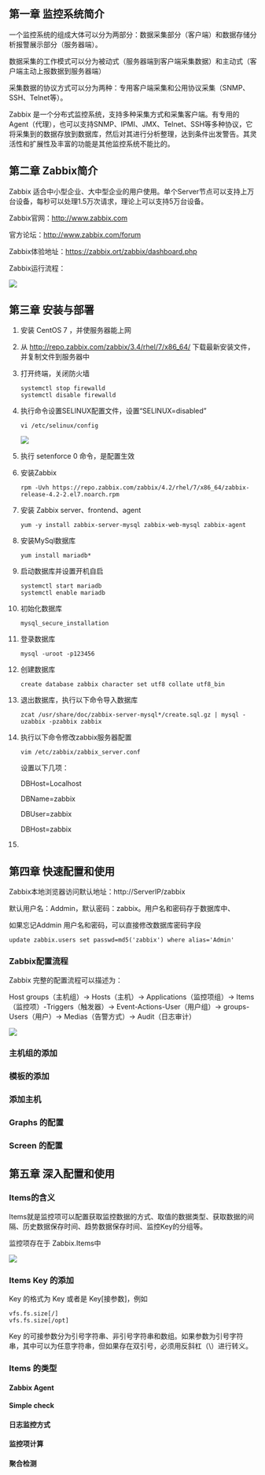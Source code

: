 ## 第一章 监控系统简介

一个监控系统的组成大体可以分为两部分：数据采集部分（客户端）和数据存储分析报警展示部分（服务器端）。

数据采集的工作模式可以分为被动式（服务器端到客户端采集数据）和主动式（客户端主动上报数据到服务器端）

采集数据的协议方式可以分为两种：专用客户端采集和公用协议采集（SNMP、SSH、Telnet等）。

Zabbix 是一个分布式监控系统，支持多种采集方式和采集客户端。有专用的Agent（代理），也可以支持SNMP、IPMI、JMX、Telnet、SSH等多种协议，它将采集到的数据存放到数据库，然后对其进行分析整理，达到条件出发警告。其灵活性和扩展性及丰富的功能是其他监控系统不能比的。

## 第二章 Zabbix简介

Zabbix 适合中小型企业、大中型企业的用户使用。单个Server节点可以支持上万台设备，每秒可以处理1.5万次请求，理论上可以支持5万台设备。

Zabbix官网：http://www.zabbix.com

官方论坛：http://www.zabbix.com/forum

Zabbix体验地址：https://zabbix.ort/zabbix/dashboard.php

Zabbix运行流程：

<div>
    <image src="../img/1.png"></image>
</div>

## 第三章 安装与部署

1. 安装 CentOS 7 ，并使服务器能上网

2. 从 http://repo.zabbix.com/zabbix/3.4/rhel/7/x86_64/ 下载最新安装文件，并复制文件到服务器中

3. 打开终端，关闭防火墙

   ```
   systemctl stop firewalld
   systemctl disable firewalld
   ```

4. 执行命令设置SELINUX配置文件，设置“SELINUX=disabled”

   ```
   vi /etc/selinux/config
   ```

   <div>
       <image src="../img/install1.png"></image>
   </div>

5. 执行 setenforce 0 命令，是配置生效

6. 安装Zabbix

   ```
   rpm -Uvh https://repo.zabbix.com/zabbix/4.2/rhel/7/x86_64/zabbix-release-4.2-2.el7.noarch.rpm
   ```

7. 安装 Zabbix server、frontend、agent

   ```
   yum -y install zabbix-server-mysql zabbix-web-mysql zabbix-agent
   ```

8. 安装MySql数据库

   ```
   yum install mariadb*
   ```

9. 启动数据库并设置开机自启

   ```
   systemctl start mariadb
   systemctl enable mariadb
   ```

10. 初始化数据库

    ```
    mysql_secure_installation
    ```

11. 登录数据库

    ```
    mysql -uroot -p123456
    ```

12. 创建数据库

    ```
    create database zabbix character set utf8 collate utf8_bin
    ```

13. 退出数据库，执行以下命令导入数据库

    ```
    zcat /usr/share/doc/zabbix-server-mysql*/create.sql.gz | mysql -uzabbix -pzabbix zabbix
    ```

14. 执行以下命令修改zabbix服务器配置

    ```
    vim /etc/zabbix/zabbix_server.conf
    ```

    设置以下几项：

    DBHost=Localhost

    DBName=zabbix

    DBUser=zabbix

    DBHost=zabbix

15. 

## 第四章 快速配置和使用

Zabbix本地浏览器访问默认地址：http://ServerIP/zabbix

默认用户名：Addmin，默认密码：zabbix。用户名和密码存于数据库中、

如果忘记Addmin 用户名和密码，可以直接修改数据库密码字段

```
update zabbix.users set passwd=md5('zabbix') where alias='Admin'
```

### Zabbix配置流程

Zabbix 完整的配置流程可以描述为：

Host groups（主机组）-> Hosts（主机）-> Applications（监控项组）-> Items（监控项）-Triggers（触发器）-> Event-Actions-User（用户组）-> groups-Users（用户）-> Medias（告警方式）-> Audit（日志审计）

<div>
    <image src="../img/配置流程.jpg"></image>
</div>

### 主机组的添加

### 模板的添加

### 添加主机



### Graphs 的配置



### Screen 的配置

## 第五章 深入配置和使用

### Items的含义



Items就是监控项可以配置获取监控数据的方式、取值的数据类型、获取数据的间隔、历史数据保存时间、趋势数据保存时间、监控Key的分组等。

监控项存在于 Zabbix.Items中

<div>
    <image src="../img/items.png"></image>
</div>

### Items Key 的添加

Key 的格式为 Key 或者是 Key[接参数]，例如

```
vfs.fs.size[/]
vfs.fs.size[/opt]
```

Key 的可接参数分为引号字符串、非引号字符串和数组。如果参数为引号字符串，其中可以为任意字符串，但如果存在双引号，必须用反斜杠（\）进行转义。

### Items 的类型

#### Zabbix Agent



#### Simple check



#### 日志监控方式



#### 监控项计算



#### 聚合检测



